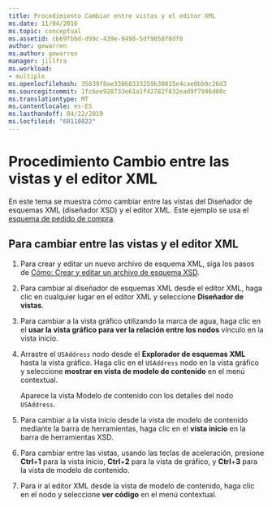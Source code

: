 ```yaml
---
title: Procedimiento Cambiar entre vistas y el editor XML
ms.date: 11/04/2016
ms.topic: conceptual
ms.assetid: cb69fbbd-d99c-439e-9498-5df9050f8df0
author: gewarren
ms.author: gewarren
manager: jillfra
ms.workload:
- multiple
ms.openlocfilehash: 35839f8ae33068333259b30015e4cae0bb9c26d3
ms.sourcegitcommit: 1fc6ee928733e61a1f42782f832ead9f7946d00c
ms.translationtype: MT
ms.contentlocale: es-ES
ms.lasthandoff: 04/22/2019
ms.locfileid: "60110822"
---
```

# <a name="how-to-switch-between-views-and-the-xml-editor"></a>Procedimiento Cambio entre las vistas y el editor XML

En este tema se muestra cómo cambiar entre las vistas del Diseñador de esquemas XML (diseñador XSD) y el editor XML. Este ejemplo se usa el [esquema de pedido de compra](../xml-tools/sample-xsd-file-simple-schema.md).

## <a name="to-switch-between-the-views-and-the-xml-editor"></a>Para cambiar entre las vistas y el editor XML

1. Para crear y editar un nuevo archivo de esquema XML, siga los pasos de [Cómo: Crear y editar un archivo de esquema XSD](../xml-tools/how-to-create-and-edit-an-xsd-schema-file.md).

2. Para cambiar al diseñador de esquemas XML desde el editor XML, haga clic en cualquier lugar en el editor XML y seleccione **Diseñador de vistas**.

3. Para cambiar a la vista gráfico utilizando la marca de agua, haga clic en el **usar la vista gráfico para ver la relación entre los nodos** vínculo en la vista inicio.

4. Arrastre el `USAddress` nodo desde el **Explorador de esquemas XML** hasta la vista gráfico. Haga clic en el `USAddress` nodo en la vista gráfico y seleccione **mostrar en vista de modelo de contenido** en el menú contextual.

     Aparece la vista Modelo de contenido con los detalles del nodo `USAddress`.

5. Para cambiar a la vista inicio desde la vista de modelo de contenido mediante la barra de herramientas, haga clic en el **vista inicio** en la barra de herramientas XSD.

6. Para cambiar entre las vistas, usando las teclas de aceleración, presione **Ctrl**+**1** para la vista inicio, **Ctrl**+**2** para la vista de gráfico, y **Ctrl**+**3** para la vista de modelo de contenido.

7. Para ir al editor XML desde la vista de modelo de contenido, haga clic en el nodo y seleccione **ver código** en el menú contextual.